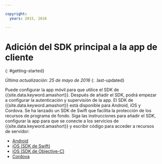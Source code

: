 ```yaml
---

copyright:
  years: 2015, 2016

---
```


# Adición del SDK principal a la app de cliente
{: #getting-started}

*Última actualización: 25 de mayo de 2016*
{: .last-updated}

Puede configurar la app móvil para que utilice el SDK de {{site.data.keyword.amashort}}.  Después de añadir el SDK, podrá empezar a configurar la autenticación y supervisión de la app. El SDK de {{site.data.keyword.amashort}} está disponible para Android, iOS y Cordova. Se ha lanzado un SDK de Swift que facilita la protección de los recursos de programa de fondo. Siga las instrucciones para añadir el SDK, configurar la app para que se conecte a los servicios de {{site.data.keyword.amashort}} y escribir código para acceder a recursos de servidor: 

* [Android](getting-started-android.html)
* [iOS (SDK de Swift)](getting-started-ios.html)
* [iOS (SDK de Objective-C)](getting-started-ios.html)
* [Cordova](getting-started-cordova.html)
